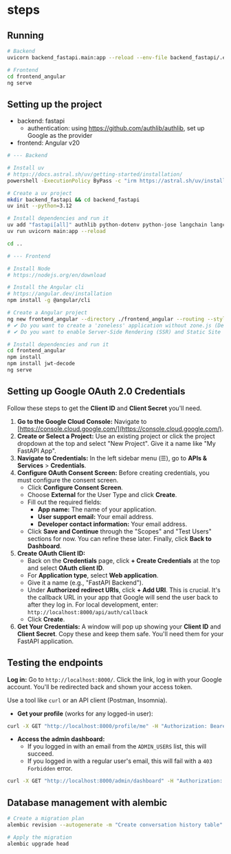 # steps

## Running

```sh
# Backend
uvicorn backend_fastapi.main:app --reload --env-file backend_fastapi/.env

# Frontend
cd frontend_angular
ng serve
```

## Setting up the project

* backend: fastapi
  * authentication: using <https://github.com/authlib/authlib>, set up Google as the provider
* frontend: Angular v20

```sh
# --- Backend

# Install uv 
# https://docs.astral.sh/uv/getting-started/installation/
powershell -ExecutionPolicy ByPass -c "irm https://astral.sh/uv/install.ps1 | iex"

# Create a uv project
mkdir backend_fastapi && cd backend_fastapi
uv init --python=3.12

# Install dependencies and run it
uv add "fastapi[all]" authlib python-dotenv python-jose langchain langchain-openai sqlalchemy alembic
uv run uvicorn main:app --reload

cd ..

# --- Frontend

# Install Node
# https://nodejs.org/en/download

# Install the Angular cli
# https://angular.dev/installation
npm install -g @angular/cli

# Create a Angular project
ng new frontend_angular --directory ./frontend_angular --routing --style=css
# ✔ Do you want to create a 'zoneless' application without zone.js (Developer Preview)? No
# ✔ Do you want to enable Server-Side Rendering (SSR) and Static Site Generation (SSG/Prerendering)? No

# Install dependencies and run it
cd frontend_angular
npm install
npm install jwt-decode
ng serve
```

## Setting up Google OAuth 2.0 Credentials

Follow these steps to get the **Client ID** and **Client Secret** you'll need.

1. **Go to the Google Cloud Console:** Navigate to [https://console.cloud.google.com/](https://console.cloud.google.com/).
2. **Create or Select a Project:** Use an existing project or click the project dropdown at the top and select "New Project". Give it a name like "My FastAPI App".
3. **Navigate to Credentials:** In the left sidebar menu (☰), go to **APIs & Services** \> **Credentials**.
4. **Configure OAuth Consent Screen:** Before creating credentials, you must configure the consent screen.
      * Click **Configure Consent Screen**.
      * Choose **External** for the User Type and click **Create**.
      * Fill out the required fields:
          * **App name:** The name of your application.
          * **User support email:** Your email address.
          * **Developer contact information:** Your email address.
      * Click **Save and Continue** through the "Scopes" and "Test Users" sections for now. You can refine these later. Finally, click **Back to Dashboard**.
5. **Create OAuth Client ID:**
      * Back on the **Credentials** page, click **+ Create Credentials** at the top and select **OAuth client ID**.
      * For **Application type**, select **Web application**.
      * Give it a name (e.g., "FastAPI Backend").
      * Under **Authorized redirect URIs**, click **+ Add URI**. This is crucial. It's the callback URL in your app that Google will send the user back to after they log in. For local development, enter: `http://localhost:8000/api/auth/callback`
      * Click **Create**.
6. **Get Your Credentials:** A window will pop up showing your **Client ID** and **Client Secret**. Copy these and keep them safe. You'll need them for your FastAPI application.

## Testing the endpoints

**Log in:** Go to `http://localhost:8000/`. Click the link, log in with your Google account. You'll be redirected back and shown your access token.

Use a tool like `curl` or an API client (Postman, Insomnia).

* **Get your profile** (works for any logged-in user):

```bash
curl -X GET "http://localhost:8000/profile/me" -H "Authorization: Bearer YOUR_TOKEN_HERE"
```

* **Access the admin dashboard:**
  * If you logged in with an email from the `ADMIN_USERS` list, this will succeed.
  * If you logged in with a regular user's email, this will fail with a `403 Forbidden` error.

```bash
curl -X GET "http://localhost:8000/admin/dashboard" -H "Authorization: Bearer YOUR_TOKEN_HERE"
```

## Database management with alembic

```sh
# Create a migration plan
alembic revision --autogenerate -m "Create conversation history table"

# Apply the migration
alembic upgrade head
```
